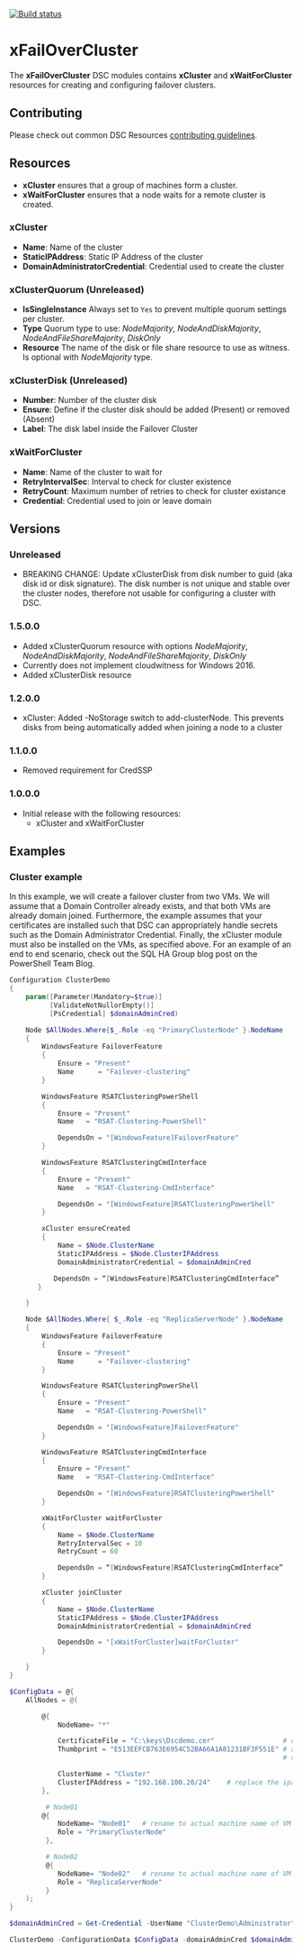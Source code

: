 [![Build status](https://ci.appveyor.com/api/projects/status/6a59vfritv4kbc7d/branch/master?svg=true)](https://ci.appveyor.com/project/PowerShell/xfailovercluster/branch/master)

# xFailOverCluster

The **xFailOverCluster** DSC modules contains **xCluster** and **xWaitForCluster** resources for creating and configuring failover clusters. 

## Contributing
Please check out common DSC Resources [contributing guidelines](https://github.com/PowerShell/DscResource.Kit/blob/master/CONTRIBUTING.md).


## Resources

* **xCluster** ensures that a group of machines form a cluster.
* **xWaitForCluster** ensures that a node waits for a remote cluster is created.

### xCluster

* **Name**: Name of the cluster
* **StaticIPAddress**: Static IP Address of the cluster
* **DomainAdministratorCredential**: Credential used to create the cluster

### xClusterQuorum (Unreleased)

* **IsSingleInstance** Always set to `Yes` to prevent multiple quorum settings per cluster.
* **Type** Quorum type to use: *NodeMajority*, *NodeAndDiskMajority*, *NodeAndFileShareMajority*, *DiskOnly*
* **Resource** The name of the disk or file share resource to use as witness. Is optional with *NodeMajority* type.  

### xClusterDisk (Unreleased)

* **Number**: Number of the cluster disk
* **Ensure**: Define if the cluster disk should be added (Present) or removed (Absent)
* **Label**: The disk label inside the Failover Cluster

### xWaitForCluster

* **Name**: Name of the cluster to wait for
* **RetryIntervalSec**: Interval to check for cluster existence
* **RetryCount**: Maximum number of retries to check for cluster existance
* **Credential**: Credential used to join or leave domain

## Versions

### Unreleased

* BREAKING CHANGE: Update xClusterDisk from disk number to guid (aka  disk id or disk signature). The disk number is not unique and stable over the cluster nodes, therefore not usable for configuring a cluster with DSC.

### 1.5.0.0

* Added xClusterQuorum resource with options *NodeMajority*, *NodeAndDiskMajority*, *NodeAndFileShareMajority*, *DiskOnly*
* Currently does not implement cloudwitness for Windows 2016.
* Added xClusterDisk resource

### 1.2.0.0

* xCluster: Added -NoStorage switch to add-clusterNode. This prevents disks from being automatically added when joining a node to a cluster

### 1.1.0.0

* Removed requirement for CredSSP

### 1.0.0.0

* Initial release with the following resources:
    - xCluster and xWaitForCluster

## Examples

### Cluster example

In this example, we will create a failover cluster from two VMs. 
We will assume that a Domain Controller already exists, and that both VMs are already domain joined. 
Furthermore, the example assumes that your certificates are installed such that DSC can appropriately handle secrets such as the Domain Administrator Credential.
Finally, the xCluster module must also be installed on the VMs, as specified above.
For an example of an end to end scenario, check out the SQL HA Group blog post on the PowerShell Team Blog.

```powershell
Configuration ClusterDemo
{
    param([Parameter(Mandatory=$true)] 
          [ValidateNotNullorEmpty()] 
          [PsCredential] $domainAdminCred)

    Node $AllNodes.Where{$_.Role -eq "PrimaryClusterNode" }.NodeName
    {
        WindowsFeature FailoverFeature
        {
            Ensure = "Present"
            Name      = "Failover-clustering"
        }

        WindowsFeature RSATClusteringPowerShell
        {
            Ensure = "Present"
            Name   = "RSAT-Clustering-PowerShell"   

            DependsOn = "[WindowsFeature]FailoverFeature"
        }

        WindowsFeature RSATClusteringCmdInterface
        {
            Ensure = "Present"
            Name   = "RSAT-Clustering-CmdInterface"

            DependsOn = "[WindowsFeature]RSATClusteringPowerShell"
        }

        xCluster ensureCreated
        {
            Name = $Node.ClusterName
            StaticIPAddress = $Node.ClusterIPAddress
            DomainAdministratorCredential = $domainAdminCred

           DependsOn = “[WindowsFeature]RSATClusteringCmdInterface”
       } 

    }

    Node $AllNodes.Where{ $_.Role -eq "ReplicaServerNode" }.NodeName
    {         
        WindowsFeature FailoverFeature
        {
            Ensure = "Present"
            Name      = "Failover-clustering"
        }

        WindowsFeature RSATClusteringPowerShell
        {
            Ensure = "Present"
            Name   = "RSAT-Clustering-PowerShell"   

            DependsOn = "[WindowsFeature]FailoverFeature"
        }

        WindowsFeature RSATClusteringCmdInterface
        {
            Ensure = "Present"
            Name   = "RSAT-Clustering-CmdInterface"

            DependsOn = "[WindowsFeature]RSATClusteringPowerShell"
        }

        xWaitForCluster waitForCluster
        {
            Name = $Node.ClusterName
            RetryIntervalSec = 10
            RetryCount = 60

            DependsOn = “[WindowsFeature]RSATClusteringCmdInterface” 
        }

        xCluster joinCluster
        {
            Name = $Node.ClusterName
            StaticIPAddress = $Node.ClusterIPAddress
            DomainAdministratorCredential = $domainAdminCred

            DependsOn = "[xWaitForCluster]waitForCluster"
        }  

    }
}

$ConfigData = @{
    AllNodes = @(

        @{
            NodeName= "*"

            CertificateFile = "C:\keys\Dscdemo.cer"                 # use your own certificate
            Thumbprint = "E513EEFCB763E6954C52BA66A1A81231BF3F551E" # assume both machines have the same certificate to hold private key
                                                                    # replace the value of thumbprint with your own.

            ClusterName = "Cluster"
            ClusterIPAddress = "192.168.100.20/24"    # replace the ipaddress of your own.
        },

         # Node01
        @{
            NodeName= "Node01"   # rename to actual machine name of VM
            Role = "PrimaryClusterNode"
         },

         # Node02
         @{
            NodeName= "Node02"   # rename to actual machine name of VM
            Role = "ReplicaServerNode"
         }
    );
}

$domainAdminCred = Get-Credential -UserName "ClusterDemo\Administrator" -Message "Enter password for private domain Administrator"

ClusterDemo -ConfigurationData $ConfigData -domainAdminCred $domainAdminCred
```
